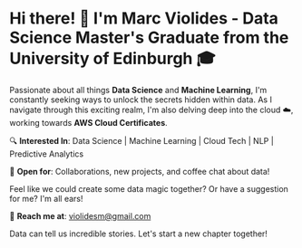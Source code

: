 # Hi there! 👋 I'm Marc Violides - Data Science Master's Graduate from the University of Edinburgh 🎓 

Passionate about all things **Data Science** and **Machine Learning**, I'm constantly seeking ways to unlock the secrets hidden within data. As I navigate through this exciting realm, I'm also delving deep into the cloud ☁️, working towards **AWS Cloud Certificates**. 

🔍 **Interested In**: Data Science | Machine Learning | Cloud Tech | NLP | Predictive Analytics

💼 **Open for**: Collaborations, new projects, and coffee chat about data!

Feel like we could create some data magic together? Or have a suggestion for me? I'm all ears!

📩 **Reach me at**: violidesm@gmail.com 

Data can tell us incredible stories. Let's start a new chapter together!
